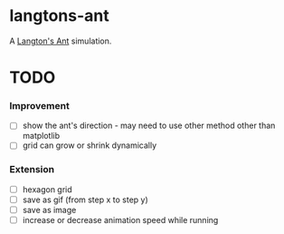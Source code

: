 # langtons-ant
A [Langton's Ant](https://en.wikipedia.org/wiki/Langton%27s_ant) simulation.

# TODO
### Improvement
- [ ] show the ant's direction - may need to use other method other than matplotlib
- [ ] grid can grow or shrink dynamically
### Extension
- [ ] hexagon grid
- [ ] save as gif (from step x to step y)
- [ ] save as image
- [ ] increase or decrease animation speed while running

